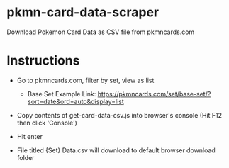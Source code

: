 # pkmn-card-data-scraper
 Download Pokemon Card Data as CSV file from pkmncards.com

# Instructions
- Go to pkmncards.com, filter by set, view as list
    - Base Set Example Link: https://pkmncards.com/set/base-set/?sort=date&ord=auto&display=list

- Copy contents of get-card-data-csv.js into browser's console (Hit F12 then click 'Console')
- Hit enter
- File titled {Set} Data.csv will download to default browser download folder

